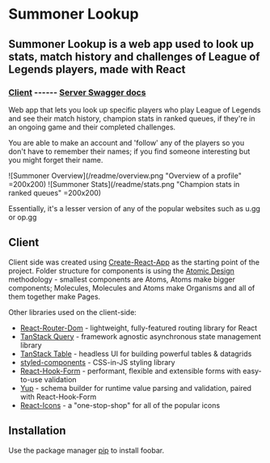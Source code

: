 # Summoner Lookup

## Summoner Lookup is a web app used to look up stats, match history and challenges of League of Legends players, made with React

### [Client](https://summonerlookup-production-fe40.up.railway.app) ------ [Server Swagger docs](https://slup-server-production.up.railway.app/docs)

Web app that lets you look up specific players who play League of Legends and see their match history, champion stats in ranked queues, if they're in an ongoing game and their completed challenges. 

You are able to make an account and 'follow' any of the players so you don't have to remember their names; if you find someone interesting but you might forget their name.

![Summoner Overview](/readme/overview.png "Overview of a profile" =200x200)
![Summoner Stats](/readme/stats.png "Champion stats in ranked queues" =200x200)

Essentially, it's a lesser version of any of the popular websites such as u.gg or op.gg

## Client

Client side was created using [Create-React-App](https://reactjs.org/docs/create-a-new-react-app.html) as the starting point of the project. Folder structure for components is using the [Atomic Design](https://danilowoz.com/blog/atomic-design-with-react) methodology - smallest components are Atoms, Atoms make bigger components; Molecules, Molecules and Atoms make Organisms and all of them together make Pages.

Other libraries used on the client-side:
* [React-Router-Dom](https://reactrouter.com/en/main) - lightweight, fully-featured routing library for React
* [TanStack Query](https://tanstack.com/query/v4) - framework agnostic asynchronous state management library
* [TanStack Table](https://tanstack.com/table/v8) - headless UI for building powerful tables & datagrids
* [styled-components](https://styled-components.com/) - CSS-in-JS styling library
* [React-Hook-Form](https://react-hook-form.com/) - performant, flexible and extensible forms with easy-to-use validation
* [Yup](https://github.com/jquense/yup) - schema builder for runtime value parsing and validation, paired with React-Hook-Form
* [React-Icons](https://react-icons.github.io/react-icons) - a "one-stop-shop" for all of the popular icons




## Installation

Use the package manager [pip](https://pip.pypa.io/en/stable/) to install foobar.